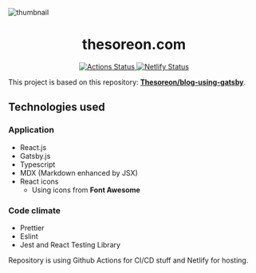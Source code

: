 ![thumbnail](https://repository-images.githubusercontent.com/217618305/556e7b00-f904-11e9-9758-c6775d26f742)

<div>
  <h1 align="center">thesoreon.com</h1>
</div>
<p align="center">
  <a href="https://github.com/Thesoreon/thesoreon.com/actions">
    <img src="https://github.com/Thesoreon/thesoreon.com/workflows/CI/badge.svg" alt="Actions Status" />
  </a>
  <a href="https://app.netlify.com/sites/theso/deploys">
    <img src="https://api.netlify.com/api/v1/badges/9b1675f4-b104-4e5c-a56f-3e1c0f0fee91/deploy-status" alt="Netlify Status" />
  </a>
</p>

This project is based on this repository: **[Thesoreon/blog-using-gatsby](https://github.com/Thesoreon/blog-using-gatsby)**.

## Technologies used

### Application

- React.js
- Gatsby.js
- Typescript
- MDX (Markdown enhanced by JSX)
- React icons
  - Using icons from **Font Awesome**

### Code climate

- Prettier
- Eslint
- Jest and React Testing Library

Repository is using Github Actions for CI/CD stuff and Netlify for hosting.
